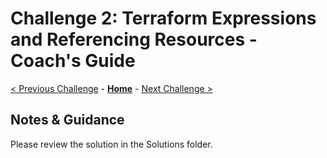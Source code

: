 # Challenge 2: Terraform  Expressions and Referencing Resources - Coach's Guide

[< Previous Challenge](./Solution-01.md) - **[Home](./README.md)** - [Next Challenge >](./Solution-03.md)

## Notes & Guidance

Please review the solution in the Solutions folder.

